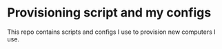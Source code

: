 # Provisioning script and my configs

This repo contains scripts and configs I use to provision new computers I use.
